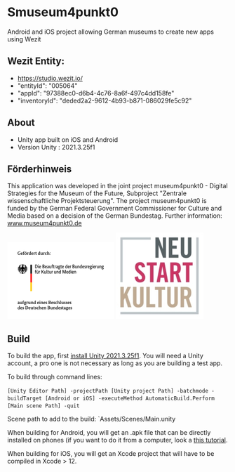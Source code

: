 # Smuseum4punkt0
Android and iOS project allowing German museums to create new apps using Wezit

## Wezit Entity:
* https://studio.wezit.io/
* "entityId": "005064"
* "appId": "97388ec0-d6b4-4c76-8a6f-497c4dd158fe"
* "inventoryId": "deded2a2-9612-4b93-b871-086029fe5c92"

## About

* Unity app built on iOS and Android
* Version Unity : 2021.3.25f1

## Förderhinweis
This application was developed in the joint project museum4punkt0 - Digital Strategies for the Museum of the Future,
Subproject "Zentrale wissenschaftliche Projektsteuerung". The project museum4punkt0 is funded by the German Federal Government Commissioner for Culture
and Media based on a decision of the German Bundestag. Further information:
www.museum4punkt0.de

![alt text](https://github.com/museum4punkt0/media_storage/blob/2c46af6cb625a2560f39b01ecb8c4c360733811c/BKM_Fz_2017_Web_de.gif) ![alt text](https://github.com/museum4punkt0/media_storage/blob/e87f37973c3d91e2762d74d51bed81de5026e06e/BKM_Neustart_Kultur_Wortmarke_pos_RGB_RZ_web.jpg)

## Build

To build the app, first [install Unity 2021.3.25f1](https://unity.com/releases/editor/whats-new/2021.3.25). You will need a Unity account, a pro one is not necessary as long as you are building a test app.

To build through command lines:

`[Unity Editor Path] -projectPath [Unity project Path] -batchmode -buildTarget [Android or iOS] -executeMethod AutomaticBuild.Perform [Main scene Path] -quit`

Scene path to add to the build:
`Assets/Scenes/Main.unity

When building for Android, you will get an .apk file that can be directly installed on phones (if you want to do it from a computer, look a [this tutorial](https://www.makeuseof.com/install-apps-via-adb-android/).

When building for iOS, you will get an Xcode project that will have to be compiled in Xcode > 12.
